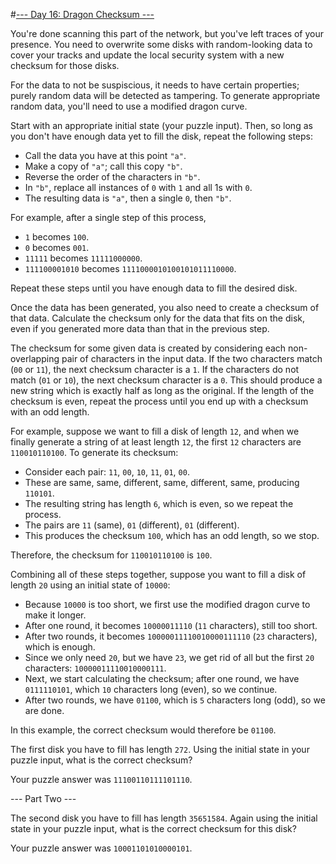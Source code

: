 #[--- Day 16: Dragon Checksum ---](http://adventofcode.com/2016/day/16)

You're done scanning this part of the network, but you've left traces of your presence. You need to overwrite some disks with random-looking data to cover your tracks and update the local security system with a new checksum for those disks.

For the data to not be suspiscious, it needs to have certain properties; purely random data will be detected as tampering. To generate appropriate random data, you'll need to use a modified dragon curve.

Start with an appropriate initial state (your puzzle input). Then, so long as you don't have enough data yet to fill the disk, repeat the following steps:

- Call the data you have at this point ``"a"``.
- Make a copy of ``"a"``; call this copy ``"b"``.
- Reverse the order of the characters in ``"b"``.
- In ``"b"``, replace all instances of ``0`` with ``1`` and all 1s with ``0``.
- The resulting data is ``"a"``, then a single ``0``, then ``"b"``.  

For example, after a single step of this process,

- ``1`` becomes ``100``.
- ``0`` becomes ``001``.
- ``11111`` becomes ``11111000000``.
- ``111100001010`` becomes ``1111000010100101011110000``.  

Repeat these steps until you have enough data to fill the desired disk.

Once the data has been generated, you also need to create a checksum of that data. Calculate the checksum only for the data that fits on the disk, even if you generated more data than that in the previous step.

The checksum for some given data is created by considering each non-overlapping pair of characters in the input data. If the two characters match (``00`` or ``11``), the next checksum character is a ``1``. If the characters do not match (``01`` or ``10``), the next checksum character is a ``0``. This should produce a new string which is exactly half as long as the original. If the length of the checksum is even, repeat the process until you end up with a checksum with an odd length.

For example, suppose we want to fill a disk of length ``12``, and when we finally generate a string of at least length ``12``, the first ``12`` characters are ``110010110100``. To generate its checksum:

- Consider each pair: ``11``, ``00``, ``10``, ``11``, ``01``, ``00``.
- These are same, same, different, same, different, same, producing ``110101``.
- The resulting string has length ``6``, which is even, so we repeat the process.
- The pairs are ``11`` (same), ``01`` (different), ``01`` (different).
- This produces the checksum ``100``, which has an odd length, so we stop.  

Therefore, the checksum for ``110010110100`` is ``100``.

Combining all of these steps together, suppose you want to fill a disk of length ``20`` using an initial state of ``10000``:

- Because ``10000`` is too short, we first use the modified dragon curve to make it longer.
- After one round, it becomes ``10000011110`` (``11`` characters), still too short.
- After two rounds, it becomes ``10000011110010000111110`` (``23`` characters), which is enough.
- Since we only need ``20``, but we have ``23``, we get rid of all but the first ``20`` characters: ``10000011110010000111``.
- Next, we start calculating the checksum; after one round, we have ``0111110101``, which ``10`` characters long (even), so we continue.
- After two rounds, we have ``01100``, which is ``5`` characters long (odd), so we are done.  

In this example, the correct checksum would therefore be ``01100``.

The first disk you have to fill has length ``272``. Using the initial state in your puzzle input, what is the correct checksum?

Your puzzle answer was ``11100110111101110``.

--- Part Two ---

The second disk you have to fill has length ``35651584``. Again using the initial state in your puzzle input, what is the correct checksum for this disk?

Your puzzle answer was ``10001101010000101``.
